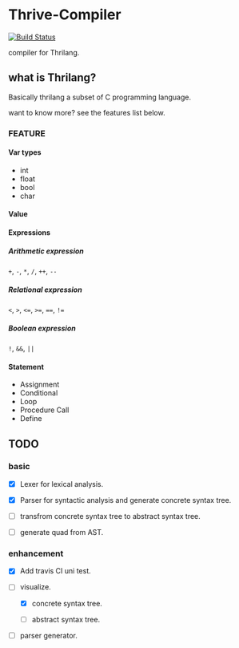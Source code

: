 # Thrive-Compiler

[![Build Status](https://travis-ci.org/Thrimbda/Thrive-Compiler.svg?branch=master)](https://travis-ci.org/Thrimbda/Thrive-Compiler)

compiler for Thrilang.

## what is Thrilang?

Basically thrilang a subset of C programming language.

want to know more? see the features list below.

### FEATURE

#### Var types

- int 
- float
- bool
- char

#### Value

#### Expressions

##### Arithmetic expression

`+`, `-`, `*`, `/`, `++`, `--`

##### Relational expression

`<`, `>`, `<=`, `>=`, `==`, `!=`

##### Boolean expression

`!`, `&&`, `||`

#### Statement

- Assignment
- Conditional
- Loop
- Procedure Call
- Define

## TODO

### basic

- [x] Lexer for lexical analysis.

- [x] Parser for syntactic analysis and generate concrete syntax tree.

- [ ] transfrom concrete syntax tree to abstract syntax tree.

- [ ] generate quad from AST.

### enhancement

- [x] Add travis CI uni test.

- [ ] visualize.
    - [x] concrete syntax tree.

    - [ ] abstract syntax tree.

- [ ] parser generator.
